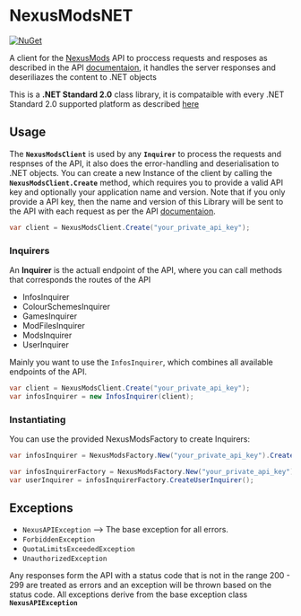 # NexusModsNET

[![NuGet](https://img.shields.io/nuget/v/NexusModsNET?label=NuGet&style=flat-square)](https://www.nuget.org/packages/NexusModsNET/)

A client for the [NexusMods](https://www.nexusmods.com/) API to proccess requests and resposes as described in the API [documentaion](https://app.swaggerhub.com/apis-docs/NexusMods/nexus-mods_public_api_params_in_form_data/1.0#/), it handles the server responses and deseriliazes the content to .NET objects

This is a **.NET Standard 2.0** class library, it is compataible with every .NET Standard 2.0 supported platform as described [here](https://docs.microsoft.com/en-us/dotnet/standard/net-standard) 

## Usage

The **`NexusModsClient`** is used by any **`Inquirer`** to process the requests and respnses of the API, it also does the error-handling and deserialisation to .NET objects.
You can create a new Instance of the client by calling the **`NexusModsClient.Create`** method, which requires you to provide a valid API key and optionally your application name and version. Note that if you only provide a API key, then the name and version of this Library will be sent to the API with each request as per the API [documentaion](https://app.swaggerhub.com/apis-docs/NexusMods/nexus-mods_public_api_params_in_form_data/1.0#/). 

```c#
var client = NexusModsClient.Create("your_private_api_key");
```
### Inquirers

An **Inquirer** is the actuall endpoint of the API, where you can call methods that corresponds the routes of the API

- InfosInquirer
- ColourSchemesInquirer
- GamesInquirer
- ModFilesInquirer
- ModsInquirer
- UserInquirer

Mainly you want to use the `InfosInquirer`, which combines all available endpoints of the API.

```c#
var client = NexusModsClient.Create("your_private_api_key");
var infosInquirer = new InfosInquirer(client);
```

### Instantiating

You can use the provided NexusModsFactory to create Inquirers:

```c#
var infosInquirer = NexusModsFactory.New("your_private_api_key").CreateInfosInquirer();
```
```c#
var infosInquirerFactory = NexusModsFactory.New("your_private_api_key");
var userInquirer = infosInquirerFactory.CreateUserInquirer();
```

## Exceptions

- `NexusAPIException` --> The base exception for all errors.
- `ForbiddenException`
- `QuotaLimitsExceededException`
- `UnauthorizedException`

Any responses form the API with a status code that is not in the range 200 - 299 are treated as errors and an exception will be thrown based on the status code.
All exceptions derive from the base exception class **`NexusAPIException`**
